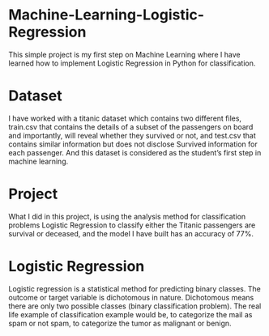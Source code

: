 # Machine-Learning-Logistic-Regression
This simple project is my first step on Machine Learning where I have learned how to implement Logistic Regression in Python for classification.

# Dataset
I have worked with a titanic dataset which contains two different files, train.csv that contains the details of a subset of the passengers on board and importantly, will reveal whether they survived or not, and test.csv that contains similar information but does not disclose Survived information for each passenger. And this dataset is considered as the student’s first step in machine learning.

# Project
What I did in this project, is using the analysis method for classification problems Logistic Regression to classify either the Titanic passengers are survival or deceased, and the model I have built has an accuracy of 77%.

# Logistic Regression
Logistic regression is a statistical method for predicting binary classes. The outcome or target variable is dichotomous in nature. Dichotomous means there are only two possible classes (binary classification problem). The real life example of classification example would be, to categorize the mail as spam or not spam, to categorize the tumor as malignant or benign.
